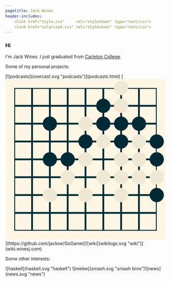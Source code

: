 ```yaml
---
pagetitle: Jack Wines
header-includes:
    <link href="style.css"     rel="stylesheet" type="text/css">
    <link href="solarized.css" rel="stylesheet" type="text/css">
---
```

### Hi

I'm Jack Wines. I just graduated from [Carleton College](http://www.carleton.edu).

Some of my personal projects:

<div class="interests">[![podcasts](overcast.svg "podcasts")](podcasts.html) [<svg viewBox="0 0 9 9" id="stones" alt-text="Go"><defs><pattern height="1" width="1" stroke-width="0.05" patternUnits="userSpaceOnUse" id="grid" stroke="#002b36"><rect height="1" width="1" stroke-width="0.1" fill="none" stroke="#002b36"></rect></pattern><circle r=".40" id="stone"></circle></defs><rect height="100%" width="100%" fill="#fdf6e3"></rect><g transform="translate(0.5, 0.5)" id="stoneGrid"><rect height="8" width="8" fill="url(#grid)"></rect><g id="Placed"><use x="2" xlink:href="#stone" y="2" fill="#002b36"></use><use x="2" xlink:href="#stone" y="4" fill="#002b36"></use><use x="2" xlink:href="#stone" y="6" fill="#eee8d5"></use><use x="3" xlink:href="#stone" y="4" fill="#002b36"></use><use x="3" xlink:href="#stone" y="5" fill="#eee8d5"></use><use x="4" xlink:href="#stone" y="3" fill="#002b36"></use><use x="4" xlink:href="#stone" y="4" fill="#eee8d5"></use><use x="4" xlink:href="#stone" y="6" fill="#eee8d5"></use><use x="5" xlink:href="#stone" y="3" fill="#eee8d5"></use><use x="5" xlink:href="#stone" y="5" fill="#eee8d5"></use><use x="6" xlink:href="#stone" y="2" fill="#002b36"></use><use x="6" xlink:href="#stone" y="4" fill="#eee8d5"></use><use x="6" xlink:href="#stone" y="6" fill="#eee8d5"></use></g><use x="4" xlink:href="#stone" y="2" fill="#eee8d5"></use><use x="5" xlink:href="#stone" y="2" fill="#002b36"></use><use x="6" xlink:href="#stone" y="1" fill="#eee8d5"></use><use x="5" xlink:href="#stone" y="1" fill="#002b36"></use><use x="6" xlink:href="#stone" y="0" fill="#eee8d5"></use><use x="7" xlink:href="#stone" y="2" fill="#002b36"></use><use x="7" xlink:href="#stone" y="3" fill="#eee8d5"></use><use x="8" xlink:href="#stone" y="3" fill="#002b36"></use><use x="7" xlink:href="#stone" y="4" fill="#eee8d5"></use><use x="6" xlink:href="#stone" y="3" fill="#002b36"></use><use x="7" xlink:href="#stone" y="5" fill="#eee8d5"></use><use x="8" xlink:href="#stone" y="4" fill="#002b36"></use><use x="8" xlink:href="#stone" y="5" fill="#eee8d5"></use><use x="8" xlink:href="#stone" y="6" fill="#002b36"></use><use x="6" xlink:href="#stone" y="5" fill="#eee8d5"></use></g></g></svg>](https://github.com/jackoe/GoGame)[![wiki](wikilogo.svg "wiki")](wiki.winesj.com)</div>

Some other interests:

<div class="interests"> ![haskell](haskell.svg "haskell") ![melee](smash.svg "smash bros")![news](news.svg "news")</div>

